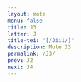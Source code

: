 ```yaml
---
layout: mote
menu: false
title: J3
letter: J
title-tei: "[/Jiii/]"
description: Mote J3
permalink: /J3/
prev: J2
next: J4
---
```

